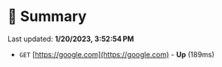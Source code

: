 # 📖 Summary
Last updated: **1/20/2023, 3:52:54 PM**

- `GET` [https://google.com](https://google.com) - **Up** (189ms)
